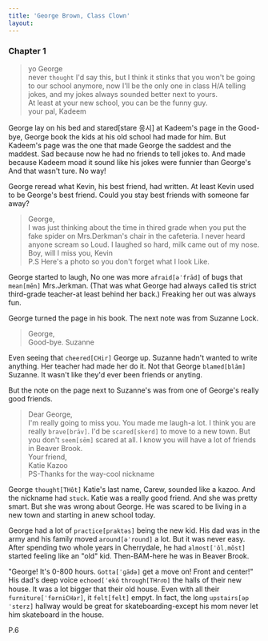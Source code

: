 ```yaml
---
title: 'George Brown, Class Clown'
layout: 
---
```


### Chapter 1

> yo George  
never `thought` I'd say this, but I think it stinks that you won't be going to our school anymore, now I'll be the only one in class H/A telling jokes, and my jokes always sounded better next to yours.  
At least at your new school, you can be the funny guy.  
your pal, Kadeem

George lay on his bed and stared[stare 응시] at Kadeem's page in the Good-bye, George book the kids at his old school had made for him. But Kadeem's page was the one that made George the saddest and the maddest. Sad because now he had no friends to tell jokes to. And made because Kadeem moad it sound like his jokes were funnier than George's And that wasn't ture. No way!

George reread what Kevin, his best friend, had written. At least Kevin used to be George's best friend. Could you stay best friends with someone far away?

> George,  
I was just thinking about the time in thired grade when you put the fake spider on Mrs.Derkman's chair in the cafeteria. I never heard anyone scream so Loud. I laughed so hard, milk came out of my nose.  
Boy, will I miss you, Kevin  
P.S Here's a photo so you don't forget what I look Like.

George started to laugh, No one was more `afraid[əˈfrād]` of bugs that `mean[mēn]` Mrs.Jerkman. (That was what George had always called tis strict third-grade teacher-at least behind her back.) Freaking her out was always fun. 

George turned the page in his book. The next note was from Suzanne Lock.

> George,  
Good-bye. Suzanne

Even seeing that `cheered[CHir]` George up. Suzanne hadn't wanted to write anything. Her teacher had made her do it. Not that George `blamed[blām]` Suzanne. It wasn't like they'd ever been friends or anyting.

But the note on the page next to Suzanne's was from one of George's really good friends.

> Dear George,  
I'm really going to miss you. You made me laugh-a lot. I think you are really `brave[brāv]`. I'd be `scared[skerd]` to move to a new town. But you don't `seem[sēm]` scared at all. I know you will have a lot of friends in Beaver Brook.  
Your friend,  
Katie Kazoo  
PS-Thanks for the way-cool nickname

George `thought[THôt]` Katie's last name, Carew, sounded like a kazoo. And the nickname had `stuck`.
Katie was a really good friend. And she was pretty smart. But she was wrong about George. He was scared to be living in a new town and starting in anew school today.

George had a lot of `practice[praktəs]` being the new kid. His dad was in the army and his family moved `around[əˈround]` a lot. But it was never easy. After spending two whole years in Cherrydale, he had `almost[ˈôlˌmōst]` started feeling like an "old" kid. Then-BAM-here he was in Beaver Brook.

"George! It's 0-800 hours. `Gotta[ˈɡädə]` get a move on! Front and center!"
  His dad's deep voice `echoed[ˈekō` `through[THro͞o]` the halls of their new house. It was a lot bigger that their old house. Even with all their `furniture[ˈfərniCHər]`, it `felt[felt]` empyt. In fact, the long `upstairs[əpˈsterz]` hallway would be great for skateboarding-except his mom never let him skateboard in the house.

P.6